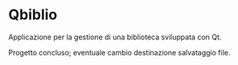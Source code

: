 # Qbiblio
Applicazione per la gestione di una biblioteca sviluppata con Qt.

Progetto concluso; eventuale cambio destinazione salvataggio file.
